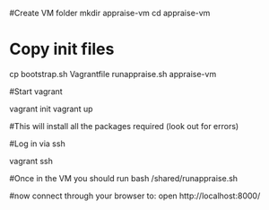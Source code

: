 #Create VM folder
mkdir appraise-vm
cd appraise-vm


# Copy init files

cp bootstrap.sh Vagrantfile runappraise.sh appraise-vm


#Start vagrant

vagrant init
vagrant up


#This will install all the packages required (look out for errors)

#Log in via ssh

vagrant ssh

#Once in the VM you should run
bash /shared/runappraise.sh 

#now connect through your browser to:
open http://localhost:8000/

